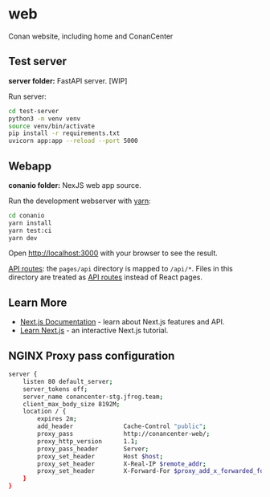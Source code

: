 # web
Conan website, including home and ConanCenter

## Test server

**server folder:** FastAPI server. [WIP]

Run server:

```bash
cd test-server
python3 -m venv venv
source venv/bin/activate
pip install -r requirements.txt
uvicorn app:app --reload --port 5000
```

## Webapp

**conanio folder:** NexJS web app source.

Run the development webserver with [yarn](https://yarnpkg.com/):

```bash
cd conanio
yarn install
yarn test:ci
yarn dev
```

Open [http://localhost:3000](http://localhost:3000) with your browser to see the result.

[API routes](https://nextjs.org/docs/api-routes/introduction): the `pages/api` directory is mapped to `/api/*`. Files in this directory are treated as [API routes](https://nextjs.org/docs/api-routes/introduction) instead of React pages.

## Learn More

- [Next.js Documentation](https://nextjs.org/docs) - learn about Next.js features and API.
- [Learn Next.js](https://nextjs.org/learn) - an interactive Next.js tutorial.

## NGINX Proxy pass configuration

```bash
server {
    listen 80 default_server;
    server_tokens off;
    server_name conancenter-stg.jfrog.team;
    client_max_body_size 8192M;
    location / {
        expires 2m;
        add_header              Cache-Control "public";
        proxy_pass              http://conancenter-web/;
        proxy_http_version      1.1;
        proxy_pass_header       Server;
        proxy_set_header        Host $host;
        proxy_set_header        X-Real-IP $remote_addr;
        proxy_set_header        X-Forward-For $proxy_add_x_forwarded_for;
    }
}
```
